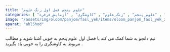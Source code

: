 ```yaml
---
title: "علوم پنجم فصل اول زنگ علوم"
categories: [ "فصل_اول_علوم_پنجم" , "علوم_پنجم" , "زنگ_علوم" , "کاوشگری" , "آزمایش_فرفره" ]
image: "/assets/img/oloom/panjom/fasl_yek/items/oloom_panjom_fasl_yek_zang_oloom.jpg"
aparat: "ahl5hod"
---
```


تیم دانجو به شما کمک می کند با فصل اول علوم پنجم به خوبی آشنا شوید و مطالب مربوط به کاوشگری را به خوبی یاد بگیرید .
